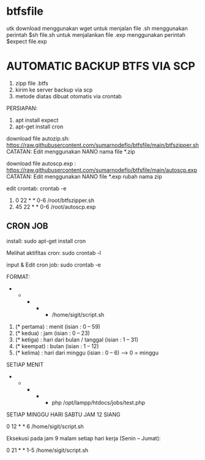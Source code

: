 # btfsfile
utk download menggunakan wget 
untuk menjalan file .sh menggunakan perintah $sh file.sh
untuk menjalankan file .exp menggunakan perintah $expect file.exp

AUTOMATIC BACKUP BTFS VIA SCP
=============================
1. zipp file .btfs
2. kirim ke server backup via scp
3. metode diatas dibuat otomatis via crontab


PERSIAPAN:
1. apt install expect
2. apt-get install cron

download file autozip.sh:
https://raw.githubusercontent.com/sumarnodeflo/btfsfile/main/btfszipper.sh
CATATAN: Edit menggunakan NANO nama file *.zip

download file autoscp.exp :
https://raw.githubusercontent.com/sumarnodeflo/btfsfile/main/autoscp.exp
CATATAN: Edit menggunakan NANO file *.exp rubah nama zip

edit crontab:
crontab -e
1. 0 22 * * 0-6 /root/btfszipper.sh
2. 45 22 * * 0-6 /root/autoscp.exp

CRON JOB
------------
install:
sudo apt-get install cron

Melihat aktifitas cron:
sudo crontab -l

input & Edit cron job:
sudo crontab -e

FORMAT:

* * * * * /home/sigit/script.sh

1. (* pertama) : menit (isian : 0 – 59)
2. (* kedua) : jam (isian : 0 – 23)
3. (* ketiga) : hari dari bulan / tanggal (isian : 1 – 31)
4. (* keempat) : bulan (isian : 1 – 12)
5. (* kelima) : hari dari minggu (isian : 0 – 6) –> 0 = minggu

SETIAP MENIT

* * * * * php /opt/lampp/htdocs/jobs/test.php

SETIAP MINGGU HARI SABTU JAM 12 SIANG

0 12 * * 6 /home/sigit/script.sh

Eksekusi pada jam 9 malam setiap hari kerja (Senin – Jumat):

0 21 * * 1-5 /home/sigit/script.sh
